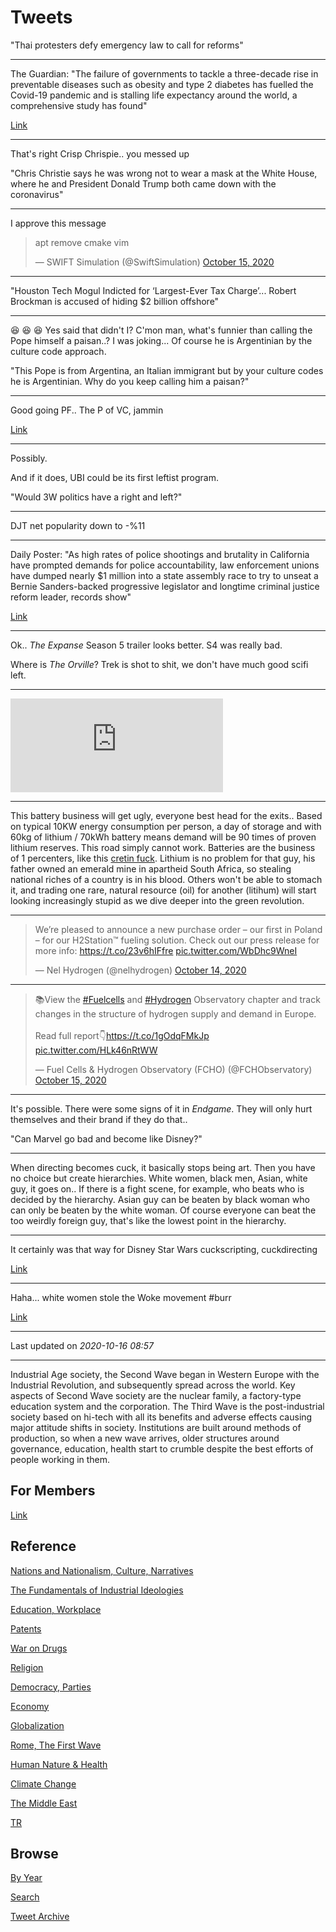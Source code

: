 # Tweets


"Thai protesters defy emergency law to call for reforms"

---

The Guardian: "The failure of governments to tackle a three-decade
rise in preventable diseases such as obesity and type 2 diabetes has
fuelled the Covid-19 pandemic and is stalling life expectancy around
the world, a comprehensive study has found"

[Link](https://www.theguardian.com/society/2020/oct/15/thirty-year-failure-to-tackle-preventable-disease-fuelling-global-covid-pandemic)

---

That's right Crisp Chrispie.. you messed up

"Chris Christie says he was wrong not to wear a mask at the
White House, where he and President Donald Trump both came down with
the coronavirus"

---

I approve this message

<blockquote class="twitter-tweet"><p lang="en" dir="ltr">apt remove cmake vim</p>&mdash; SWIFT Simulation (@SwiftSimulation) <a href="https://twitter.com/SwiftSimulation/status/1316677748195196929?ref_src=twsrc%5Etfw">October 15, 2020</a></blockquote> <script async src="https://platform.twitter.com/widgets.js" charset="utf-8"></script>

---

"Houston Tech Mogul Indicted for ‘Largest-Ever Tax Charge’... Robert
Brockman is accused of hiding $2 billion offshore"

---

😆 😆 😆 Yes said that didn't I? C'mon man, what's funnier than
calling the Pope himself a paisan..? I was joking... Of course he is
Argentinian by the culture code approach.

"This Pope is from Argentina, an Italian immigrant but by your culture
codes he is Argentinian. Why do you keep calling him a paisan?"

---

Good going PF.. The P of VC, jammin

[Link](https://blog.toyota.co.uk/hydrogen-popemobile-pope-francis)

---

Possibly.

And if it does, UBI could be its first leftist program.

"Would 3W politics have a right and left?"

---

DJT net popularity down to -%11

---

Daily Poster: "As high rates of police shootings and brutality in
California have prompted demands for police accountability, law
enforcement unions have dumped nearly $1 million into a state assembly
race to try to unseat a Bernie Sanders-backed progressive legislator
and longtime criminal justice reform leader, records show"

[Link](https://www.dailyposter.com/p/prison-guards-target-a-criminal-justice)

---

Ok.. *The Expanse* Season 5 trailer looks better. S4 was really bad.

Where is *The Orville*? Trek is shot to shit, we don't have much good
scifi left.

---

<iframe width="340"  src="https://www.youtube.com/embed/EbWv_1NbWyw" frameborder="0" allow="accelerometer; autoplay; clipboard-write; encrypted-media; gyroscope; picture-in-picture" allowfullscreen></iframe>

---

This battery business will get ugly, everyone best head for the
exits..  Based on typical 10KW energy consumption per person, a day of
storage and with 60kg of lithium / 70kWh battery means demand will be
90 times of proven lithium reserves. This road simply cannot
work. Batteries are the business of 1 percenters, like this [cretin
fuck](https://www.newsbreak.com/news/1607170043110/united-tesla-company-widespread-condemnation-of-elon-musks-bolivia-coup-comments).
Lithium is no problem for that guy, his father owned an emerald mine
in apartheid South Africa, so stealing national riches of a country is
in his blood. Others won't be able to stomach it, and trading one
rare, natural resource (oil) for another (litihum) will start looking
increasingly stupid as we dive deeper into the green revolution.

---

<blockquote class="twitter-tweet"><p lang="en" dir="ltr">We’re pleased to announce a new purchase order – our first in Poland – for our H2Station™ fueling solution. Check out our press release for more info: <a href="https://t.co/23v6hIFfre">https://t.co/23v6hIFfre</a> <a href="https://t.co/WbDhc9WneI">pic.twitter.com/WbDhc9WneI</a></p>&mdash; Nel Hydrogen (@nelhydrogen) <a href="https://twitter.com/nelhydrogen/status/1316337813630210048?ref_src=twsrc%5Etfw">October 14, 2020</a></blockquote> <script async src="https://platform.twitter.com/widgets.js" charset="utf-8"></script>

---

<blockquote class="twitter-tweet"><p lang="en" dir="ltr">📚View the <a href="https://twitter.com/hashtag/Fuelcells?src=hash&amp;ref_src=twsrc%5Etfw">#Fuelcells</a> and <a href="https://twitter.com/hashtag/Hydrogen?src=hash&amp;ref_src=twsrc%5Etfw">#Hydrogen</a> Observatory chapter and track changes in the structure of hydrogen supply and demand in Europe.<br><br>Read full report👇<a href="https://t.co/1gOdqFMkJp">https://t.co/1gOdqFMkJp</a> <a href="https://t.co/HLk46nRtWW">pic.twitter.com/HLk46nRtWW</a></p>&mdash; Fuel Cells &amp; Hydrogen Observatory (FCHO) (@FCHObservatory) <a href="https://twitter.com/FCHObservatory/status/1316648808131026944?ref_src=twsrc%5Etfw">October 15, 2020</a></blockquote> <script async src="https://platform.twitter.com/widgets.js" charset="utf-8"></script>

---

It's possible. There were some signs of it in *Endgame*. They will
only hurt themselves and their brand if they do that..

"Can Marvel go bad and become like Disney?"

---

When directing becomes cuck, it basically stops being art. Then you
have no choice but create hierarchies. White women, black men, Asian,
white guy, it goes on.. If there is a fight scene, for example, who
beats who is decided by the hierarchy. Asian guy can be beaten by
black woman who can only be beaten by the white woman. Of course
everyone can beat the too weirdly foreign guy, that's like the lowest
point in the hierarchy. 

---

It certainly was that way for Disney Star Wars cuckscripting, cuckdirecting

[Link](https://mobile.twitter.com/WIRED/status/1301923867674521600)

---

Haha... white women stole the Woke movement \#burr

[Link](https://youtu.be/O1xgXJ5_Q34?t=196)

---

Last updated on *2020-10-16 08:57*

---

Industrial Age society, the Second Wave began in Western Europe with
the Industrial Revolution, and subsequently spread across the
world. Key aspects of Second Wave society are the nuclear family, a
factory-type education system and the corporation. The Third Wave is
the post-industrial society based on hi-tech with all its benefits and
adverse effects causing major attitude shifts in society. Institutions
are built around methods of production, so when a new wave arrives,
older structures around governance, education, health start to crumble
despite the best efforts of people working in them.

## For Members

[Link](https://thirdwave-members.herokuapp.com)

## Reference

[Nations and Nationalism, Culture, Narratives](/2013/02/nations-and-nationalism.md)

[The Fundamentals of Industrial Ideologies](/2011/04/fundamentals-of-industrial-ideologies.md)

[Education, Workplace](2017/09/education-workplace.md)

[Patents](/2018/09/patents.md)

[War on Drugs](/2019/11/war-on-drugs.md)

[Religion](/2015/04/god-religion.md)

[Democracy, Parties](/2016/11/democracy.md)

[Economy](/2018/05/economy.md)

[Globalization](/2018/09/globalization.md)

[Rome, The First Wave](/2017/12/rome.md)

[Human Nature & Health](/2020/07/human-nature.md)

[Climate Change](/2018/12/climate.md)

[The Middle East](/2019/07/middleeast.md)

[TR](../tr)

## Browse

[By Year](years.md)

[Search](search.html)

[Tweet Archive](/tweets/README.md)




